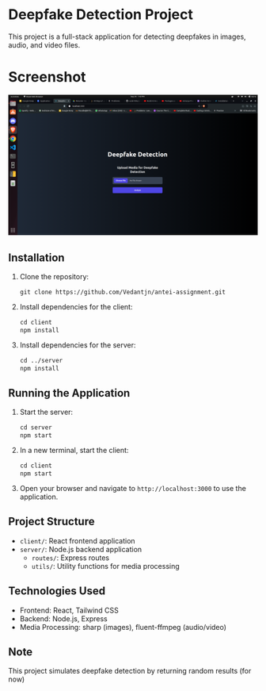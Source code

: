 # Deepfake Detection Project

This project is a full-stack application for detecting deepfakes in images, audio, and video files.

# Screenshot

![Screenshot](./client/public/ss.png)


## Installation

1. Clone the repository:
   ```
   git clone https://github.com/Vedantjn/antei-assignment.git
   ```

2. Install dependencies for the client:
   ```
   cd client
   npm install
   ```

3. Install dependencies for the server:
   ```
   cd ../server
   npm install
   ```

## Running the Application

1. Start the server:
   ```
   cd server
   npm start
   ```

2. In a new terminal, start the client:
   ```
   cd client
   npm start
   ```

3. Open your browser and navigate to `http://localhost:3000` to use the application.

## Project Structure

- `client/`: React frontend application
- `server/`: Node.js backend application
  - `routes/`: Express routes
  - `utils/`: Utility functions for media processing

## Technologies Used

- Frontend: React, Tailwind CSS
- Backend: Node.js, Express
- Media Processing: sharp (images), fluent-ffmpeg (audio/video)

## Note

This project simulates deepfake detection by returning random results (for now)
